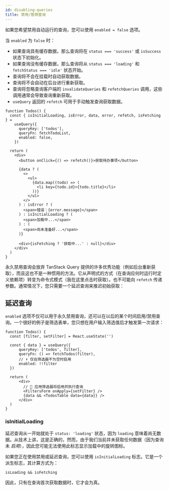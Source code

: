 ```yaml
---
id: disabling-queries
title: 禁用/暂停查询
---
```


如果您希望禁用自动运行的查询，您可以使用 `enabled = false` 选项。

当 `enabled` 为 `false` 时：

- 如果查询具有缓存数据，那么查询将在 `status === 'success'` 或 `isSuccess` 状态下初始化。
- 如果查询没有缓存数据，那么查询将从 `status === 'loading'` 和 `fetchStatus === 'idle'` 状态开始。
- 查询将不会在挂载时自动获取数据。
- 查询将不会自动在后台进行重新获取。
- 查询将忽略查询客户端的 `invalidateQueries` 和 `refetchQueries` 调用，这些调用通常会导致查询重新获取。
- `useQuery` 返回的 `refetch` 可用于手动触发查询获取数据。

[//]: # 'Example'

```tsx
function Todos() {
  const { isInitialLoading, isError, data, error, refetch, isFetching } =
    useQuery({
      queryKey: ['todos'],
      queryFn: fetchTodoList,
      enabled: false,
    })

  return (
    <div>
      <button onClick={() => refetch()}>获取待办事项</button>

      {data ? (
        <>
          <ul>
            {data.map((todo) => (
              <li key={todo.id}>{todo.title}</li>
            ))}
          </ul>
        </>
      ) : isError ? (
        <span>错误：{error.message}</span>
      ) : isInitialLoading ? (
        <span>加载中...</span>
      ) : (
        <span>尚未准备好...</span>
      )}

      <div>{isFetching ? '获取中...' : null}</div>
    </div>
  )
}
```

[//]: # 'Example'

永久禁用查询会放弃 TanStack Query 提供的许多优秀功能（例如后台重新获取），而且这也不是一种惯用的方法。它从声明式的方式（在查询应何时运行时定义依赖项）转变为命令式模式（我在这里点击时获取）。也不可能向 `refetch` 传递参数。通常情况下，您只需要一个延迟查询来推迟初始获取：

## 延迟查询

`enabled` 选项不仅可以用于永久禁用查询，还可以在以后的某个时间启用/禁用查询。一个很好的例子是筛选表单，您只想在用户输入筛选值后才触发第一次请求：

[//]: # 'Example2'

```tsx
function Todos() {
  const [filter, setFilter] = React.useState('')

  const { data } = useQuery({
      queryKey: ['todos', filter],
      queryFn: () => fetchTodos(filter),
      // ⬇️ 仅在筛选器不为空时启用
      enabled: !!filter
  })

  return (
      <div>
        // 🚀 应用筛选器将启用并执行查询
        <FiltersForm onApply={setFilter} />
        {data && <TodosTable data={data}} />
      </div>
  )
}
```

[//]: # 'Example2'

### isInitialLoading

延迟查询从一开始就处于 `status: 'loading'` 状态，因为 `loading` 意味着尚无数据。从技术上讲，这是正确的，然而，由于我们当前并未获取任何数据（因为查询未 _启用_），因此您可能无法使用此标志显示加载中的旋转图标。

如果您正在使用禁用或延迟查询，您可以使用 `isInitialLoading` 标志。它是一个派生标志，其计算方式为：

`isLoading && isFetching`

因此，只有在查询首次获取数据时，它才会为真。
